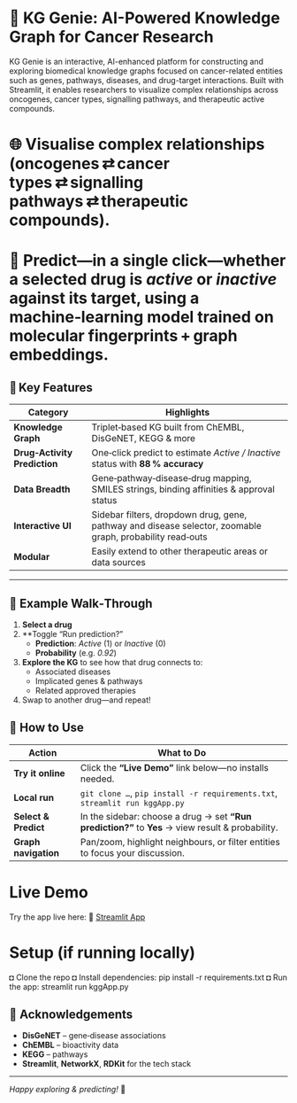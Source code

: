 # 🧬 KG Genie: AI-Powered Knowledge Graph for Cancer Research
KG Genie is an interactive, AI-enhanced platform for constructing and exploring biomedical knowledge graphs focused on cancer-related entities such as genes, pathways, diseases, and drug-target interactions. Built with Streamlit, it enables researchers to visualize complex relationships across oncogenes, cancer types, signalling pathways, and therapeutic active compounds.
# 🌐 **Visualise** complex relationships (oncogenes ⇄ cancer types ⇄ signalling pathways ⇄ therapeutic compounds).  
# 🔮 **Predict**—in a single click—whether a selected drug is *active* or *inactive* against its target, using a machine‑learning model trained on molecular fingerprints + graph embeddings.
## 🌟 Key Features
| Category | Highlights |
|----------|------------|
| **Knowledge Graph** | Triplet‑based KG built from ChEMBL, DisGeNET, KEGG & more |
| **Drug‑Activity Prediction** | One‑click predict to estimate *Active / Inactive* status with **88 % accuracy** |
| **Data Breadth** | Gene‑pathway‑disease‑drug mapping, SMILES strings, binding affinities & approval status |
| **Interactive UI** | Sidebar filters, dropdown drug, gene, pathway and disease selector, zoomable graph, probability read‑outs |
| **Modular** | Easily extend to other therapeutic areas or data sources |
---
## 🧠 Example Walk‑Through
1. **Select a drug** 
2. **Toggle “Run prediction?”
   * **Prediction**: *Active* (1) or *Inactive* (0)  
   * **Probability** (e.g. *0.92*)  
3. **Explore the KG** to see how that drug connects to:
   * Associated diseases  
   * Implicated genes & pathways  
   * Related approved therapies  
4. Swap to another drug—and repeat!
## 🚀 How to Use
| Action | What to Do |
|--------|------------|
| **Try it online** | Click the **“Live Demo”** link below—no installs needed. |
| **Local run** | `git clone …`, `pip install -r requirements.txt`, `streamlit run kggApp.py` |
| **Select & Predict** | In the sidebar: choose a drug → set **“Run prediction?”** to **Yes** → view result & probability. |
| **Graph navigation** | Pan/zoom, highlight neighbours, or filter entities to focus your discussion. |
# Live Demo
Try the app live here: 🏡 [Streamlit App](https://kg-genie-ai-powered-knowledge-graph-for-cancer-research-evzhhj.streamlit.app/)
# Setup (if running locally)
◘ Clone the repo
◘ Install dependencies: pip install -r requirements.txt
◘ Run the app: streamlit run kggApp.py
## 🙏 Acknowledgements
* **DisGeNET** – gene‑disease associations  
* **ChEMBL** – bioactivity data  
* **KEGG** – pathways  
* **Streamlit**, **NetworkX**, **RDKit** for the tech stack

---

*Happy exploring & predicting!* 🎉

